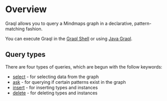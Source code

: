 # Overview

Graql allows you to query a Mindmaps graph in a declarative, pattern-matching
fashion.

You can execute Graql in the [Graql Shell](graql-shell.md) or using [Java
Graql](java-graql.md).

## Query types

There are four types of queries, which are begun with the follow keywords:
- [select](select-queries.md) - for selecting data from the graph
- [ask](ask-queries.md) - for querying if certain patterns exist in the graph
- [insert](insert-queries.md) - for inserting types and instances
- [delete](delete-queries.md) - for deleting types and instances
